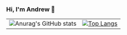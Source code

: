 ### Hi, I'm Andrew 👋

|     |     |
| --- | --- |
| ![Anurag's GitHub stats](https://github-readme-stats.vercel.app/api?username=amanzanero&count_private=true&show_icons=true&theme=cobalt) | [![Top Langs](https://github-readme-stats.vercel.app/api/top-langs/?username=amanzanero&langs_count=4&count_private=true&theme=cobalt)](https://github.com/anuraghazra/github-readme-stats) |

<!--
**amanzanero/amanzanero** is a ✨ _special_ ✨ repository because its `README.md` (this file) appears on your GitHub profile.

Here are some ideas to get you started:

- 🔭 I’m currently working on ...
- 🌱 I’m currently learning ...
- 👯 I’m looking to collaborate on ...
- 🤔 I’m looking for help with ...
- 💬 Ask me about ...
- 📫 How to reach me: ...
- 😄 Pronouns: ...
- ⚡ Fun fact: ...
-->
